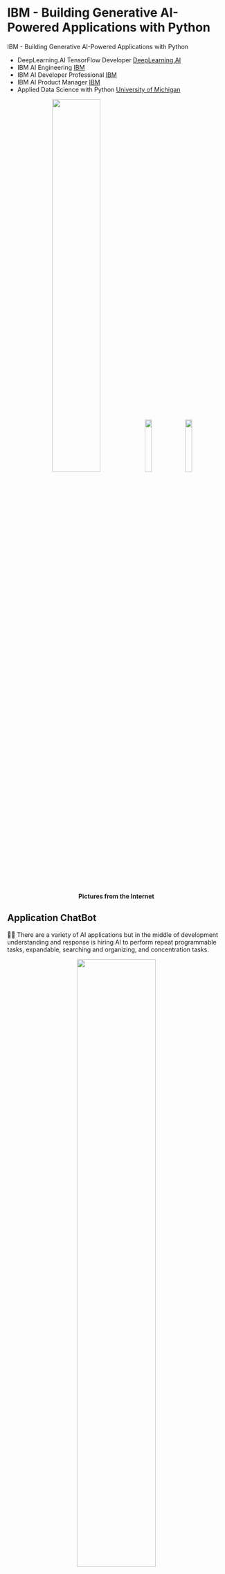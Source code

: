 # IBM - Building Generative AI-Powered Applications with Python
IBM - Building Generative AI-Powered Applications with Python

* DeepLearning.AI TensorFlow Developer [DeepLearning.AI]( https://github.com/jkaewprateep/Portfolio/blob/main/Coursera%20HRU25ZPYYDK5.pdf )
* IBM AI Engineering [IBM]( https://github.com/jkaewprateep/Portfolio/blob/main/Coursera%20SX6XYWRRRNQZ.pdf )
* IBM AI Developer Professional [IBM]( https://github.com/jkaewprateep/Portfolio/blob/main/Coursera%20PLRYP4UYK4T2.pdf )
* IBM AI Product Manager [IBM]( https://github.com/jkaewprateep/Portfolio/blob/main/Coursera%20QT6UPKZRFJMV.pdf )
* Applied Data Science with Python [University of Michigan]( https://github.com/jkaewprateep/Portfolio/blob/main/Coursera%20ZG9J39MKQAXC.pdf )

<p align="center" width="100%">
    <img width="47%" src="https://github.com/jkaewprateep/IBM---Building-Generative-AI-Powered-Applications-with-Python/blob/main/IBM%20-%20Building%20Generative%20AI-Powered%20Applications%20with%20Python%20-%20instructors.png">
    <img width="17.63%" src="https://github.com/jkaewprateep/IBM---Building-Generative-AI-Powered-Applications-with-Python/blob/main/kid_36.jpg">
    <img width="17.63%" src="https://github.com/jkaewprateep/IBM---Building-Generative-AI-Powered-Applications-with-Python/blob/main/kid_37.jpg"> </br>
    <b> Pictures from the Internet </b> </br>
</p>

## Application ChatBot ##

🧸💬 There are a variety of AI applications but in the middle of development understanding and response is hiring AI to perform repeat programmable tasks, expandable, searching and organizing, and concentration tasks. </br>

<p align="center" width="100%">
    <img width="60%" src="https://github.com/jkaewprateep/IBM---Building-Generative-AI-Powered-Applications-with-Python/blob/main/Screenshot%202024-09-03%20143009.png"> </br>
    <b> Pictures from the Internet </b> </br>
</p>

### How to train AI for continuous learning ###

🧸💬 Training AI with data augmentation known method for many AI machine learning developers, why a cat they understand of the mirror and random mirrors with the same information⁉️ That is because they are learnable. </br>

<p align="center" width="100%">
    <img width="40%" src="https://github.com/jkaewprateep/IBM---Building-Generative-AI-Powered-Applications-with-Python/blob/main/cat_06.jpg"> </br>
    <b> Pictures from the Internet </b> </br>
</p>

#### Find the fastest way or rewards return ####

🧸💬 Talking about cats is not ethics, training AI machine learning by rewarding the highest scores and returning the shortest path to a solution. </br>

<p align="center" width="100%">
    <img width="40%" src="https://github.com/jkaewprateep/IBM---Building-Generative-AI-Powered-Applications-with-Python/blob/main/cat_07.jpg"> </br>
    <b> Pictures from the Internet </b> </br>
</p>

#### New challenge continues ####

<p align="center" width="100%">
    <img width="40%" src="https://github.com/jkaewprateep/IBM---Building-Generative-AI-Powered-Applications-with-Python/blob/main/cat_08.jpg"> </br>
    <b> Pictures from the Internet </b> </br>
</p>

#### Concentration ####

<p align="center" width="100%">
    <img width="40%" src="https://github.com/jkaewprateep/IBM---Building-Generative-AI-Powered-Applications-with-Python/blob/main/cat_09.jpg"> </br>
    <b> Pictures from the Internet </b> </br>
</p>

#### Try best for rewards ####

<p align="center" width="100%">
    <img width="40%" src="https://github.com/jkaewprateep/IBM---Building-Generative-AI-Powered-Applications-with-Python/blob/main/cat_10.jpg"> </br>
    <b> Pictures from the Internet </b> </br>
</p>

### Implementation ###

#### server.py ####

```
import base64
import json
from flask import Flask, render_template, request
from worker import speech_to_text, text_to_speech, openai_process_message
from flask_cors import CORS
import os

# Add
from worker import speech_to_text, text_to_speech, openai_process_message

app = Flask(__name__)
cors = CORS(app, resources={r"/*": {"origins": "*"}})


@app.route('/', methods=['GET'])
def index():
    return render_template('index.html')


@app.route('/speech-to-text', methods=['POST'])
def speech_to_text_route():
    print("processing speech-to-text")
    audio_binary = request.data # Get the user's speech from their request
    text = speech_to_text(audio_binary) # Call speech_to_text function to transcribe the speech

    # Return the response back to the user in JSON format
    response = app.response_class(
        response=json.dumps({'text': text}),
        status=200,
        mimetype='application/json'
    )
    print(response)
    print(response.data)
    return response


@app.route('/process-message', methods=['POST'])
def process_message_route():
    user_message = request.json['userMessage'] # Get user's message from their request
    print('user_message', user_message)

    voice = request.json['voice'] # Get user's preferred voice from their request
    print('voice', voice)

    # Call openai_process_message function to process the user's message and get a response back
    openai_response_text = openai_process_message(user_message)

    # Clean the response to remove any emptylines
    openai_response_text = os.linesep.join([s for s in openai_response_text.splitlines() if s])

    # Call our text_to_speech function to convert OpenAI Api's reponse to speech
    openai_response_speech = text_to_speech(openai_response_text, voice)

    # convert openai_response_speech to base64 string so it can be sent back in the JSON response
    openai_response_speech = base64.b64encode(openai_response_speech).decode('utf-8')

    # Send a JSON response back to the user containing their message's response both in text and speech formats
    response = app.response_class(
        response=json.dumps({"openaiResponseText": openai_response_text, "openaiResponseSpeech": openai_response_speech}),
        status=200,
        mimetype='application/json'
    )

    print(response)
    return response


if __name__ == "__main__":
    app.run(port=8000, host='0.0.0.0')
```

### transformers.py ###

```
from transformers import AutoTokenizer, AutoModelForSeq2SeqLM

# Step 3: Choosing a model
model_name = "meta-llama/Meta-Llama-Guard-2-8B";
# model_name = "facebook/blenderbot-400M-distill"

# Step 4: Fetch the model and initialize a tokenizer
# Load model (download on first run and reference local installation for consequent runs)
model = AutoModelForSeq2SeqLM.from_pretrained(model_name);
tokenizer = AutoTokenizer.from_pretrained(model_name);

# Step 5.1: Keeping track of conversation history
conversation_history = [];

# Step 5.2: Encoding the conversation history
history_string = "\n".join(conversation_history);

# Step 5.3: Fetch prompt from user
input_text ="hello, how are you doing?"

# Step 5.4: Tokenization of user prompt and chat history
inputs = tokenizer.encode_plus(history_string, input_text, return_tensors="pt")
print(inputs)

# Step 5.5: Generate output from the model
outputs = model.generate(**inputs)
print(outputs)

# Step 5.6: Decode output
response = tokenizer.decode(outputs[0], skip_special_tokens=True).strip()
print(response)

# Step 5.7: Update conversation history
conversation_history.append(input_text)
conversation_history.append(response)
print(conversation_history)

# Step 6: Repeat
while True:
    # Create conversation history string
    history_string = "\n".join(conversation_history)

    # Get the input data from the user
    input_text = input("> ")

    # Tokenize the input text and history
    inputs = tokenizer.encode_plus(history_string, input_text, return_tensors="pt")

    # Generate the response from the model
    outputs = model.generate(**inputs)

    # Decode the response
    response = tokenizer.decode(outputs[0], skip_special_tokens=True).strip()
    
    print(response)

    # Add interaction to conversation history
    conversation_history.append(input_text)
    conversation_history.append(response)
```

### app.py ###

```
from flask import Flask, render_template            # newly added
from flask_cors import CORS                         # newly added

from transformers import AutoModelForSeq2SeqLM      # newly added
from transformers import AutoTokenizer              # newly added

from flask import request                           # newly added
import json                                         # newly added

"""""""""""""""""""""""""""""""""""""""""""""""""""""
MODEL DEFINED
"""""""""""""""""""""""""""""""""""""""""""""""""""""
model_name = "facebook/blenderbot-400M-distill"
model = AutoModelForSeq2SeqLM.from_pretrained(model_name)
tokenizer = AutoTokenizer.from_pretrained(model_name)
conversation_history = []

"""""""""""""""""""""""""""""""""""""""""""""""""""""
EXPECTED MESSAGE
"""""""""""""""""""""""""""""""""""""""""""""""""""""
expected_message = {
    'prompt': 'message'
}

app = Flask(__name__)
CORS(app);                                          # newly added

# @app.route('/')
# def home():
#     return '🧸💬 Hello, World!'

@app.route('/bananas')
def bananas():
    return '🍌 This page has bananas!'
    
@app.route('/bread')
def bread():
    return '🍞 This page has bread!'

@app.route('/', methods=['GET'])
def index():
    return render_template('index.html')

@app.route('/chatbot', methods=['POST'])
def handle_prompt():
    # Read prompt from HTTP request body
    data = request.get_data(as_text=True)
    data = json.loads(data)
    input_text = data['prompt']

    # Create conversation history string
    history = "\n".join(conversation_history)

    # Tokenize the input text and history
    inputs = tokenizer.encode_plus(history, input_text, return_tensors="pt")

    # Generate the response from the model
    outputs = model.generate(**inputs, max_length= 60)  # max_length will acuse model to crash at some point as history grows

    # Decode the response
    response = tokenizer.decode(outputs[0], skip_special_tokens=True).strip()

    # Add interaction to conversation history
    conversation_history.append(input_text)
    conversation_history.append(response)

    return response

if __name__ == '__main__':
    app.run()
```

### worker.py ###

```
def text_to_speech(text, voice=""):
    # Set up Watson Text-to-Speech HTTP Api url
    base_url = "https://sn-watson-stt.labs.skills.network";
    api_url = base_url + '/text-to-speech/api/v1/synthesize?output=output_text.wav'

    # Adding voice parameter in api_url if the user has selected a preferred voice
    if voice != "" and voice != "default":
        api_url += "&voice=" + voice

    # Set the headers for our HTTP request
    headers = {
        'Accept': 'audio/wav',
        'Content-Type': 'application/json',
    }

    # Set the body of our HTTP request
    json_data = {
        'text': text,
    }

    # Send a HTTP Post request to Watson Text-to-Speech Service
    response = requests.post(api_url, headers=headers, json=json_data)
    print('text to speech response:', response)
    return response.content
```

## Configuration ##

### watson.ai ###

```
https://jkaewprateep-8000.theiadockernext-1-labs-prod-theiak8s-4-tor01.proxy.cognitiveclass.ai/speech-to-text/api/v1

curl -X POST -H "Content-Type: application/json" -d '{"prompt": "Hello, how are you today?"}'
	https://jkaewprateep-8000.theiadockernext-1-labs-prod-theiak8s-4-tor01.proxy.cognitiveclass.ai/
	text-to-speech/api/v1/synthesize?output=output_text.wav

curl -X POST -H "Content-Type: application/json" -d '{"prompt": "Hello, how are you today?"}'
	https://jkaewprateep-8000.theiadockernext-1-labs-prod-theiak8s-4-tor01.proxy.cognitiveclass.ai/process-message

curl "https://us-south.ml.cloud.ibm.com/ml/v1/text/generation?version=2023-05-29" \
  -H 'Content-Type: application/json' \
  -H 'Accept: application/json' \
  -H 'Authorization: Bearer <long encryption authentication credential>' \
  -d '{
	"input": "",
	"parameters": {
		"decoding_method": "greedy",
		"max_new_tokens": 200,
		"min_new_tokens": 0,
		"stop_sequences": [],
		"repetition_penalty": 1
	},
	"model_id": "ibm/granite-13b-chat-v2",
	"project_id": "c276757e-855e-413d-868c-c1f3b312c8ce",
	"moderations": {
		"hap": {
			"input": {
				"enabled": true,
				"threshold": 0.5,
				"mask": {
					"remove_entity_value": true
				}
			},
			"output": {
				"enabled": true,
				"threshold": 0.5,
				"mask": {
					"remove_entity_value": true
				}
			}
		}
	}
}'

-----------------------
# Generate an IAM token by using an API key
curl -X POST 'https://iam.cloud.ibm.com/identity/token' -H 'Content-Type: application/x-www-form-urlencoded'
	-d 'grant_type=urn:ibm:params:oauth:grant-type:apikey&apikey=qArTNzrr9cC42N7I6D-lt_t9KylxtDVtwKvu6FvoHyWx'


docker build . -t voice-translator-powered-by-watsonx
docker run -p 8001:8001 voice-translator-powered-by-watsonx
```

### hugging face-cli ###

```
huggingface-cli login
huggingface-cli download meta-llama/Meta-Llama-3-8B-Instruct --include "original/*" --local-dir Meta-Llama-3-8B-Instruct
```

### Sample ###

<p align="center" width="100%">
	<img width="25%" src="https://github.com/jkaewprateep/IBM---Building-Generative-AI-Powered-Applications-with-Python/blob/main/web01.png">
	<img width="25%" src="https://github.com/jkaewprateep/IBM---Building-Generative-AI-Powered-Applications-with-Python/blob/main/web02.png">
	<img width="25%" src="https://github.com/jkaewprateep/IBM---Building-Generative-AI-Powered-Applications-with-Python/blob/main/web03.png">
	<img width="25%" src="https://github.com/jkaewprateep/IBM---Building-Generative-AI-Powered-Applications-with-Python/blob/main/web04.png">
	<img width="25%" src="https://github.com/jkaewprateep/IBM---Building-Generative-AI-Powered-Applications-with-Python/blob/main/web05.png">
	<img width="25%" src="https://github.com/jkaewprateep/IBM---Building-Generative-AI-Powered-Applications-with-Python/blob/main/web06.png">
	<img width="25%" src="https://github.com/jkaewprateep/IBM---Building-Generative-AI-Powered-Applications-with-Python/blob/main/web07.png">
	<img width="25%" src="https://github.com/jkaewprateep/IBM---Building-Generative-AI-Powered-Applications-with-Python/blob/main/web08.png">
	<img width="25%" src="https://github.com/jkaewprateep/IBM---Building-Generative-AI-Powered-Applications-with-Python/blob/main/web09.png">
	<img width="25%" src="https://github.com/jkaewprateep/IBM---Building-Generative-AI-Powered-Applications-with-Python/blob/main/web10.png">
	<img width="25%" src="https://github.com/jkaewprateep/IBM---Building-Generative-AI-Powered-Applications-with-Python/blob/main/web11.png">
	<img width="25%" src="https://github.com/jkaewprateep/IBM---Building-Generative-AI-Powered-Applications-with-Python/blob/main/web12.png">
	<img width="25%" src="https://github.com/jkaewprateep/IBM---Building-Generative-AI-Powered-Applications-with-Python/blob/main/web13.png">
	<img width="25%" src="https://github.com/jkaewprateep/IBM---Building-Generative-AI-Powered-Applications-with-Python/blob/main/web14.png">
	<img width="25%" src="https://github.com/jkaewprateep/IBM---Building-Generative-AI-Powered-Applications-with-Python/blob/main/web15.png">
	<img width="25%" src="https://github.com/jkaewprateep/IBM---Building-Generative-AI-Powered-Applications-with-Python/blob/main/web16.png">
	<img width="25%" src="https://github.com/jkaewprateep/IBM---Building-Generative-AI-Powered-Applications-with-Python/blob/main/web17.png">
	<img width="25%" src="https://github.com/jkaewprateep/IBM---Building-Generative-AI-Powered-Applications-with-Python/blob/main/web18.png">
	<img width="25%" src="https://github.com/jkaewprateep/IBM---Building-Generative-AI-Powered-Applications-with-Python/blob/main/web19.png">
	<img width="25%" src="https://github.com/jkaewprateep/IBM---Building-Generative-AI-Powered-Applications-with-Python/blob/main/web20.png">
	<img width="25%" src="https://github.com/jkaewprateep/IBM---Building-Generative-AI-Powered-Applications-with-Python/blob/main/web21.png">
	<img width="25%" src="https://github.com/jkaewprateep/IBM---Building-Generative-AI-Powered-Applications-with-Python/blob/main/web22.png">
	<img width="25%" src="https://github.com/jkaewprateep/IBM---Building-Generative-AI-Powered-Applications-with-Python/blob/main/web23.png">
	<img width="25%" src="https://github.com/jkaewprateep/IBM---Building-Generative-AI-Powered-Applications-with-Python/blob/main/web24.png">
	<img width="25%" src="https://github.com/jkaewprateep/IBM---Building-Generative-AI-Powered-Applications-with-Python/blob/main/web25.png">
</p>

---

<p align="center" width="100%">
    <img width="30%" src="https://github.com/jkaewprateep/advanced_mysql_topics_notes/blob/main/custom_dataset.png">
    <img width="30%" src="https://github.com/jkaewprateep/advanced_mysql_topics_notes/blob/main/custom_dataset_2.png"> </br>
    <b> 🥺💬 รับจ้างเขียน functions </b> </br>
</p>
